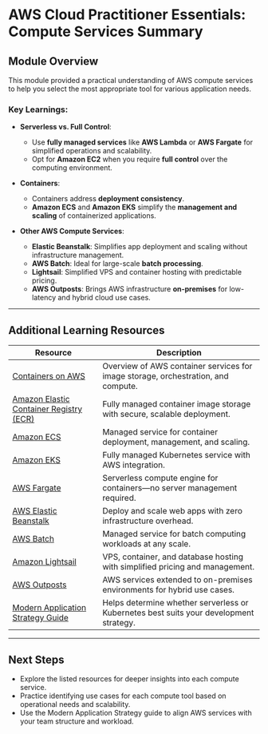 # AWS Cloud Practitioner Essentials: Compute Services Summary

## Module Overview

This module provided a practical understanding of AWS compute services to help you select the most appropriate tool for various application needs.

### Key Learnings:

- **Serverless vs. Full Control**:
  - Use **fully managed services** like **AWS Lambda** or **AWS Fargate** for simplified operations and scalability.
  - Opt for **Amazon EC2** when you require **full control** over the computing environment.

- **Containers**:
  - Containers address **deployment consistency**.
  - **Amazon ECS** and **Amazon EKS** simplify the **management and scaling** of containerized applications.

- **Other AWS Compute Services**:
  - **Elastic Beanstalk**: Simplifies app deployment and scaling without infrastructure management.
  - **AWS Batch**: Ideal for large-scale **batch processing**.
  - **Lightsail**: Simplified VPS and container hosting with predictable pricing.
  - **AWS Outposts**: Brings AWS infrastructure **on-premises** for low-latency and hybrid cloud use cases.

---

## Additional Learning Resources

| Resource | Description |
|---------|-------------|
| [Containers on AWS](https://aws.amazon.com/containers/) | Overview of AWS container services for image storage, orchestration, and compute. |
| [Amazon Elastic Container Registry (ECR)](https://aws.amazon.com/ecr/) | Fully managed container image storage with secure, scalable deployment. |
| [Amazon ECS](https://aws.amazon.com/ecs/) | Managed service for container deployment, management, and scaling. |
| [Amazon EKS](https://aws.amazon.com/eks/) | Fully managed Kubernetes service with AWS integration. |
| [AWS Fargate](https://aws.amazon.com/fargate/) | Serverless compute engine for containers—no server management required. |
| [AWS Elastic Beanstalk](https://aws.amazon.com/elasticbeanstalk/) | Deploy and scale web apps with zero infrastructure overhead. |
| [AWS Batch](https://aws.amazon.com/batch/) | Managed service for batch computing workloads at any scale. |
| [Amazon Lightsail](https://aws.amazon.com/lightsail/) | VPS, container, and database hosting with simplified pricing and management. |
| [AWS Outposts](https://aws.amazon.com/outposts/) | AWS services extended to on-premises environments for hybrid use cases. |
| [Modern Application Strategy Guide](https://aws.amazon.com/build-modern-apps/) | Helps determine whether serverless or Kubernetes best suits your development strategy. |

---

## Next Steps

- Explore the listed resources for deeper insights into each compute service.
- Practice identifying use cases for each compute tool based on operational needs and scalability.
- Use the Modern Application Strategy guide to align AWS services with your team structure and workload.


